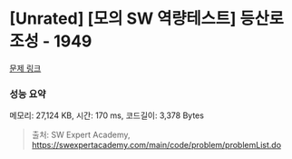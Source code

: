 # [Unrated] [모의 SW 역량테스트] 등산로 조성 - 1949 

[문제 링크](https://swexpertacademy.com/main/code/problem/problemDetail.do?contestProbId=AV5PoOKKAPIDFAUq) 

### 성능 요약

메모리: 27,124 KB, 시간: 170 ms, 코드길이: 3,378 Bytes



> 출처: SW Expert Academy, https://swexpertacademy.com/main/code/problem/problemList.do
